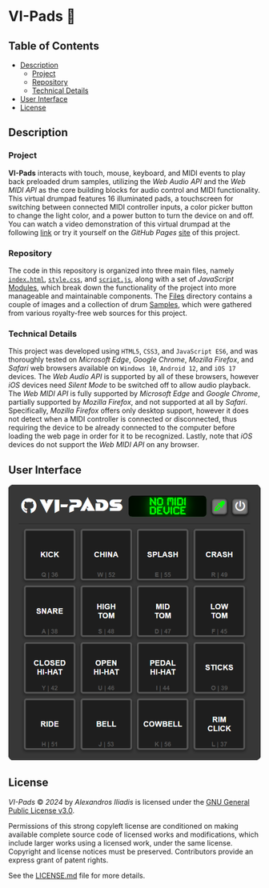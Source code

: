 # VI-Pads 🔳


## Table of Contents

- [Description](#description)
    - [Project](#project)
    - [Repository](#repository)
    - [Technical Details](#technical-details)
- [User Interface](#user-interface)
- [License](#license)


## Description

### Project
**VI-Pads** interacts with touch, mouse, keyboard, and MIDI events to play back preloaded drum samples, utilizing the *Web Audio API* and the *Web MIDI API* as the core building blocks for audio control and MIDI functionality. This virtual drumpad features 16 illuminated pads, a touchscreen for switching between connected MIDI controller inputs, a color picker button to change the light color, and a power button to turn the device on and off. You can watch a video demonstration of this virtual drumpad at the following [link](https://youtu.be/atA1x9nA8OI) or try it yourself on the *GitHub Pages* [site](https://mogeadis.github.io/VI-Pads/) of this project.

### Repository
The code in this repository is organized into three main files, namely [`index.html`](index.html), [`style.css`](style.css), and [`script.js`](script.js), along with a set of *JavaScript* [Modules](Modules), which break down the functionality of the project into more manageable and maintainable components. The [Files](Files) directory contains a couple of images and a collection of drum [Samples](Files/Samples), which were gathered from various royalty-free web sources for this project. 

### Technical Details
This project was developed using `HTML5`, `CSS3`, and `JavaScript ES6`, and was thoroughly tested on *Microsoft Edge*, *Google Chrome*, *Mozilla Firefox*, and *Safari* web browsers available on `Windows 10`, `Android 12`, and `iOS 17` devices. The *Web Audio API* is supported by all of these browsers, however *iOS* devices need *Silent Mode* to be switched off to allow audio playback. The *Web MIDI API* is fully supported by *Microsoft Edge* and *Google Chrome*, partially supported by *Mozilla Firefox*, and not supported at all by *Safari*. Specifically, *Mozilla Firefox* offers only desktop support, however it does not detect when a MIDI controller is connected or disconnected, thus requiring the device to be already connected to the computer before loading the web page in order for it to be recognized. Lastly, note that *iOS* devices do not support the *Web MIDI API* on any browser.


## User Interface
![UI.png](UI.png "VI-Pads")


## License

*VI-Pads* © *2024* by *Alexandros Iliadis* is licensed under the [GNU General Public License v3.0](https://choosealicense.com/licenses/gpl-3.0/).

Permissions of this strong copyleft license are conditioned on making available complete source code of licensed works and modifications, which include larger works using a licensed work, under the same license. Copyright and license notices must be preserved. Contributors provide an express grant of patent rights.

See the [LICENSE.md](LICENSE.md) file for more details.